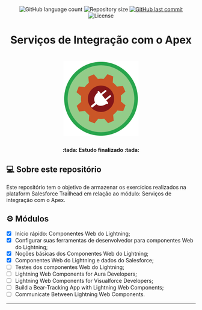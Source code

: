 <p align="center">
  <img alt="GitHub language count" src="https://img.shields.io/github/languages/count/grochavieira/trailhead-apex-integration?color=%2304D361&style=flat">

  <img alt="Repository size" src="https://img.shields.io/github/repo-size/grochavieira/trailhead-apex-integration?style=flat">
  
  <a href="https://github.com/grochavieira/trailhead-apex-integration/commits/master">
    <img alt="GitHub last commit" src="https://img.shields.io/github/last-commit/grochavieira/trailhead-apex-integration?style=flat">
  </a>
    
   <img alt="License" src="https://img.shields.io/badge/license-MIT-brightgreen?style=flat">
 
</p>

<div align="center">
    <h1>Serviços de Integração com o Apex</h1>
</div>

<h1 align="center">
    <img src="./.github/badge.png" />
</h1>

<h4 align="center"> 
	:tada:  Estudo finalizado :tada:
</h4>

## 💻 Sobre este repositório

Este repositório tem o objetivo de armazenar os exercícios realizados na plataform Salesforce Trailhead em relação ao módulo: Serviços de integração com o Apex.

## ⚙️ Módulos

- [x] Início rápido: Componentes Web do Lightning;
- [x] Configurar suas ferramentas de desenvolvedor para componentes Web do Lightning;
- [x] Noções básicas dos Componentes Web do Lightning;
- [x] Componentes Web do Lightning e dados do Salesforce;
- [ ] Testes dos componentes Web do Lightning;
- [ ] Lightning Web Components for Aura Developers;
- [ ] Lightning Web Components for Visualforce Developers;
- [ ] Build a Bear-Tracking App with Lightning Web Components;
- [ ] Communicate Between Lightning Web Components.

---
